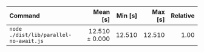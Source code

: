 | Command | Mean [s] | Min [s] | Max [s] | Relative |
|:---|---:|---:|---:|---:|
| `node ./dist/lib/parallel-no-await.js` | 12.510 ± 0.000 | 12.510 | 12.510 | 1.00 |
